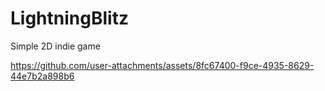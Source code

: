 # LightningBlitz
 Simple 2D indie game


https://github.com/user-attachments/assets/8fc67400-f9ce-4935-8629-44e7b2a898b6

